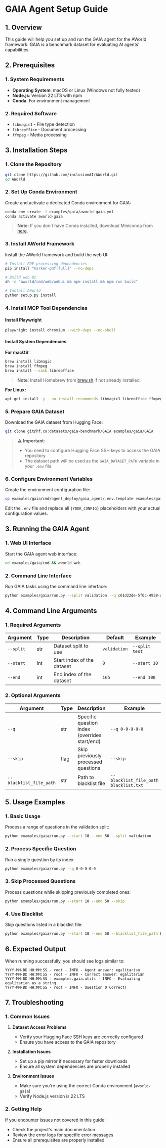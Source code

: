 # GAIA Agent Setup Guide

## 1. Overview

This guide will help you set up and run the GAIA agent for the AWorld framework. GAIA is a benchmark dataset for evaluating AI agents' capabilities.

## 2. Prerequisites

### 1. System Requirements
- **Operating System**: macOS or Linux (Windows not fully tested)
- **Node.js**: Version 22 LTS with npm
- **Conda**: For environment management

### 2. Required Software
- `libmagic1` - File type detection
- `libreoffice` - Document processing
- `ffmpeg` - Media processing

## 3. Installation Steps

### 1. Clone the Repository

```bash
git clone https://github.com/inclusionAI/AWorld.git
cd AWorld
```

### 2. Set Up Conda Environment

Create and activate a dedicated Conda environment for GAIA:

```bash
conda env create -f examples/gaia/aworld-gaia.yml
conda activate aworld-gaia
```

> **Note**: If you don't have Conda installed, download Miniconda from [here](https://www.anaconda.com/docs/getting-started/miniconda/install).

### 3. Install AWorld Framework

Install the AWorld framework and build the web UI:

```bash
# Install PDF processing dependencies
pip install "marker-pdf[full]" --no-deps

# Build web UI
sh -c "aworld/cmd/web/webui && npm install && npm run build"

# Install AWorld
python setup.py install
```

### 4. Install MCP Tool Dependencies

#### Install Playwright
```bash
playwright install chromium --with-deps --no-shell
```

#### Install System Dependencies

**For macOS:**
```bash
brew install libmagic
brew install ffmpeg
brew install --cask libreoffice
```

> **Note**: Install Homebrew from [brew.sh](https://brew.sh/) if not already installed.

**For Linux:**
```bash
apt-get install -y --no-install-recommends libmagic1 libreoffice ffmpeg
```

### 5. Prepare GAIA Dataset

Download the GAIA dataset from Hugging Face:

```bash
git clone git@hf.co:datasets/gaia-benchmark/GAIA examples/gaia/GAIA
```

> **⚠️ Important**: 
> - You need to configure Hugging Face SSH keys to access the GAIA repository
> - The dataset path will be used as the `GAIA_DATASET_PATH` variable in your `.env` file

### 6. Configure Environment Variables

Create the environment configuration file:

```bash
cp examples/gaia/cmd/agent_deploy/gaia_agent/.env.template examples/gaia/cmd/agent_deploy/gaia_agent/.env
```

Edit the `.env` file and replace all `{YOUR_CONFIG}` placeholders with your actual configuration values.

## 3. Running the GAIA Agent

### 1. Web UI Interface

Start the GAIA agent web interface:

```bash
cd examples/gaia/cmd && aworld web
```

### 2. Command Line Interface

Run GAIA tasks using the command line interface:

```bash
python examples/gaia/run.py --split validation --q c61d22de-5f6c-4958-a7f6-5e9707bd3466
```

## 4. Command Line Arguments

### 1. Required Arguments

| Argument | Type | Description | Default | Example |
|----------|------|-------------|---------|---------|
| `--split` | str | Dataset split to use | `validation` | `--split test` |
| `--start` | int | Start index of the dataset | `0` | `--start 10` |
| `--end` | int | End index of the dataset | `165` | `--end 100` |

### 2. Optional Arguments

| Argument | Type | Description | Example |
|----------|------|-------------|---------|
| `--q` | str | Specific question index (overrides start/end) | `--q 0-0-0-0-0` |
| `--skip` | flag | Skip previously processed questions | `--skip` |
| `--blacklist_file_path` | str | Path to blacklist file | `--blacklist_file_path blacklist.txt` |

## 5. Usage Examples

### 1. Basic Usage
Process a range of questions in the validation split:

```bash
python examples/gaia/run.py --start 10 --end 50 --split validation
```

### 2. Process Specific Question
Run a single question by its index:

```bash
python examples/gaia/run.py --q 0-0-0-0-0
```

### 3. Skip Processed Questions
Process questions while skipping previously completed ones:

```bash
python examples/gaia/run.py --start 10 --end 50 --skip
```

### 4. Use Blacklist
Skip questions listed in a blacklist file:

```bash
python examples/gaia/run.py --start 10 --end 50 --blacklist_file_path blacklist.txt
```

## 6. Expected Output

When running successfully, you should see logs similar to:

```
YYYY-MM-DD HH:MM:SS - root - INFO - Agent answer: egalitarian
YYYY-MM-DD HH:MM:SS - root - INFO - Correct answer: egalitarian
YYYY-MM-DD HH:MM:SS - examples.gaia.utils - INFO - Evaluating egalitarian as a string.
YYYY-MM-DD HH:MM:SS - root - INFO - Question 0 Correct!
```

## 7. Troubleshooting

### 1. Common Issues

1. **Dataset Access Problems**
   - Verify your Hugging Face SSH keys are correctly configured
   - Ensure you have access to the GAIA repository

2. **Installation Issues**
   - Set up a pip mirror if necessary for faster downloads
   - Ensure all system dependencies are properly installed

3. **Environment Issues**
   - Make sure you're using the correct Conda environment (`aworld-gaia`)
   - Verify Node.js version is 22 LTS

### 2. Getting Help

If you encounter issues not covered in this guide:
- Check the project's main documentation
- Review the error logs for specific error messages
- Ensure all prerequisites are properly installed
